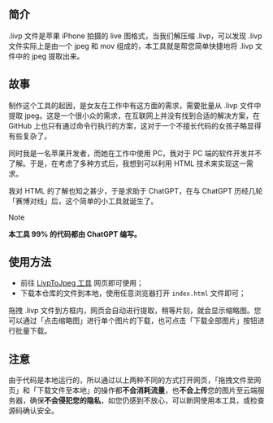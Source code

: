 ## 简介
.livp 文件是苹果 iPhone 拍摄的 live 图格式，当我们解压缩 .livp，可以发现 .livp 文件实际上是由一个 jpeg 和 mov 组成的，本工具就是帮您简单快捷地将 .livp 文件中的 jpeg 提取出来。

## 故事
制作这个工具的起因，是女友在工作中有这方面的需求，需要批量从 .livp 文件中提取 jpeg。这是一个很小众的需求，在互联网上并没有找到合适的解决方案，在 GitHub 上也只有通过命令行执行的方案，这对于一个不擅长代码的女孩子略显得有些复杂了。

同时我是一名苹果开发者，而她在工作中使用 PC，我对于 PC 端的软件开发并不了解。于是，在考虑了多种方式后，我想到可以利用 HTML 技术来实现这一需求。

我对 HTML 的了解也知之甚少，于是求助于 ChatGPT，在与 ChatGPT 历经几轮「赛博对线」后，这个简单的小工具就诞生了。

> [!NOTE]
> **本工具 99% 的代码都由 ChatGPT 编写。**

## 使用方法
- 前往 [LivpToJpeg 工具](https://mrsouthwall.github.io/LivpToJpeg/ "点击前往 LivpToJpeg 工具") 网页即可使用；
- 下载本仓库的文件到本地，使用任意浏览器打开 `index.html` 文件即可；

拖拽 .livp 文件到方框内，网页会自动进行提取，稍等片刻，就会显示缩略图。您可以通过「点击缩略图」进行单个图片的下载，也可点击「下载全部图片」按钮进行批量下载。

## 注意
由于代码是本地运行的，所以通过以上两种不同的方式打开网页，「拖拽文件至网页」和「下载文件至本地」的操作都**不会消耗流量**，也**不会上传**您的图片至云端服务器，确保**不会侵犯您的隐私**，如您仍感到不放心，可以断网使用本工具，或检查源码确认安全。
